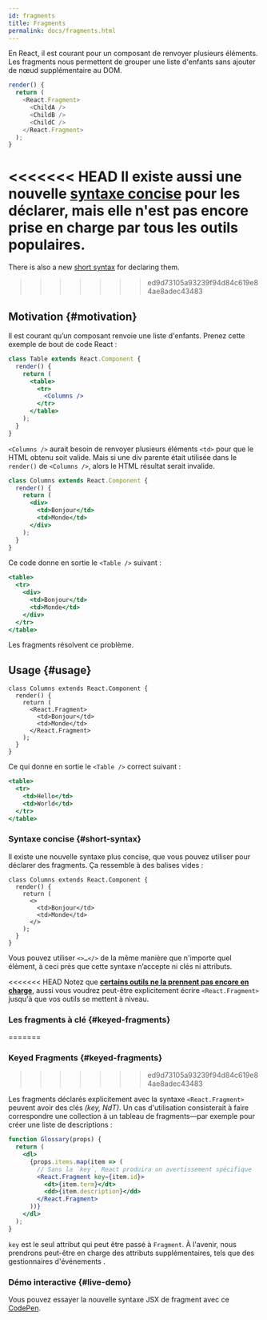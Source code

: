 ```yaml
---
id: fragments
title: Fragments
permalink: docs/fragments.html
---
```


En React, il est courant pour un composant de renvoyer plusieurs éléments. Les fragments nous permettent de grouper une liste d'enfants sans ajouter de nœud supplémentaire au DOM.

```js
render() {
  return (
    <React.Fragment>
      <ChildA />
      <ChildB />
      <ChildC />
    </React.Fragment>
  );
}
```

<<<<<<< HEAD
Il existe aussi une nouvelle [syntaxe concise](#short-syntax) pour les déclarer, mais elle n'est pas encore prise en charge par tous les outils populaires.
=======
There is also a new [short syntax](#short-syntax) for declaring them.
>>>>>>> ed9d73105a93239f94d84c619e84ae8adec43483

## Motivation {#motivation}

Il est courant qu’un composant renvoie une liste d'enfants. Prenez cette exemple de bout de code React :

```jsx
class Table extends React.Component {
  render() {
    return (
      <table>
        <tr>
          <Columns />
        </tr>
      </table>
    );
  }
}
```

`<Columns />` aurait besoin de renvoyer plusieurs éléments `<td>` pour que le HTML obtenu soit valide. Mais si une div parente était utilisée dans le `render()` de `<Columns />`, alors le HTML résultat serait invalide.

```jsx
class Columns extends React.Component {
  render() {
    return (
      <div>
        <td>Bonjour</td>
        <td>Monde</td>
      </div>
    );
  }
}
```

Ce code donne en sortie le `<Table />` suivant :

```jsx
<table>
  <tr>
    <div>
      <td>Bonjour</td>
      <td>Monde</td>
    </div>
  </tr>
</table>
```

Les fragments résolvent ce problème.

## Usage {#usage}

```jsx{4,7}
class Columns extends React.Component {
  render() {
    return (
      <React.Fragment>
        <td>Bonjour</td>
        <td>Monde</td>
      </React.Fragment>
    );
  }
}
```

Ce qui donne en sortie le `<Table />` correct suivant :

```jsx
<table>
  <tr>
    <td>Hello</td>
    <td>World</td>
  </tr>
</table>
```

### Syntaxe concise {#short-syntax}

Il existe une nouvelle syntaxe plus concise, que vous pouvez utiliser pour déclarer des fragments. Ça ressemble à des balises vides :

```jsx{4,7}
class Columns extends React.Component {
  render() {
    return (
      <>
        <td>Bonjour</td>
        <td>Monde</td>
      </>
    );
  }
}
```

Vous pouvez utiliser `<>…</>` de la même manière que n'importe quel élément, à ceci près que cette syntaxe n’accepte ni clés ni attributs.

<<<<<<< HEAD
Notez que **[certains outils ne la prennent pas encore en charge](/blog/2017/11/28/react-v16.2.0-fragment-support.html#support-for-fragment-syntax)**, aussi vous voudrez peut-être explicitement écrire `<React.Fragment>` jusqu'à que vos outils se mettent à niveau.

### Les fragments à clé {#keyed-fragments}
=======
### Keyed Fragments {#keyed-fragments}
>>>>>>> ed9d73105a93239f94d84c619e84ae8adec43483

Les fragments déclarés explicitement avec la syntaxe `<React.Fragment>` peuvent avoir des clés *(key, NdT)*. Un cas d'utilisation consisterait à faire correspondre une collection à un tableau de fragments—par exemple pour créer une liste de descriptions :

```jsx
function Glossary(props) {
  return (
    <dl>
      {props.items.map(item => (
        // Sans la `key`, React produira un avertissement spécifique
        <React.Fragment key={item.id}>
          <dt>{item.term}</dt>
          <dd>{item.description}</dd>
        </React.Fragment>
      ))}
    </dl>
  );
}
```

`key` est le seul attribut qui peut être passé à `Fragment`. À l'avenir, nous prendrons peut-être en charge des attributs supplémentaires, tels que des gestionnaires d'événements .

### Démo interactive {#live-demo}

Vous pouvez essayer la nouvelle syntaxe JSX de fragment avec ce [CodePen](https://codepen.io/reactjs/pen/VrEbjE?editors=1000).
